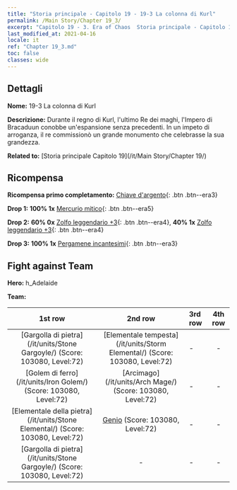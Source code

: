 ```yaml
---
title: "Storia principale - Capitolo 19 - 19-3 La colonna di Kurl"
permalink: /Main Story/Chapter 19_3/
excerpt: "Capitolo 19 - 3. Era of Chaos  Storia principale - Capitolo 19_3. 19-3 La colonna di Kurl"
last_modified_at: 2021-04-16
locale: it
ref: "Chapter 19_3.md"
toc: false
classes: wide
---
```


## Dettagli

 **Nome:** 19-3 La colonna di Kurl

 **Descrizione:** Durante il regno di Kurl, l'ultimo Re dei maghi, l'Impero di Bracaduun conobbe un'espansione senza precedenti. In un impeto di arroganza, il re commissionò un grande monumento che celebrasse la sua grandezza.

 **Related to:** [Storia principale Capitolo 19](/it/Main Story/Chapter 19/)

## Ricompensa

 **Ricompensa primo completamento:** [Chiave d'argento](/it/Items/con_693/){: .btn .btn--era3}

 **Drop 1:** **100% 1x** [Mercurio mitico](/it/Items/mat_63/){: .btn .btn--era5}

 **Drop 2:** **60% 0x** [Zolfo leggendario +3](/it/Items/mat_57/){: .btn .btn--era4}, **40% 1x** [Zolfo leggendario +3](/it/Items/mat_57/){: .btn .btn--era4}

 **Drop 3:** **100% 1x** [Pergamene incantesimi](/it/Items/con_694/){: .btn .btn--era3}


## Fight against Team
 **Hero:** h_Adelaide

 **Team:**


  | 1st row | 2nd row | 3rd row | 4th row |
  |:----:|:----:|:----|:----:|
  | [Gargolla di pietra](/it/units/Stone Gargoyle/) (Score: 103080, Level:72)  | [Elementale tempesta](/it/units/Storm Elemental/) (Score: 103080, Level:72)  | - | - |
  | [Golem di ferro](/it/units/Iron Golem/) (Score: 103080, Level:72)  | [Arcimago](/it/units/Arch Mage/) (Score: 103080, Level:72)  | - | - |
  | [Elementale della pietra](/it/units/Stone Elemental/) (Score: 103080, Level:72)  | [Genio](/it/units/Genie/) (Score: 103080, Level:72)  | - | - |
  | [Gargolla di pietra](/it/units/Stone Gargoyle/) (Score: 103080, Level:72)  | - | - | - |


